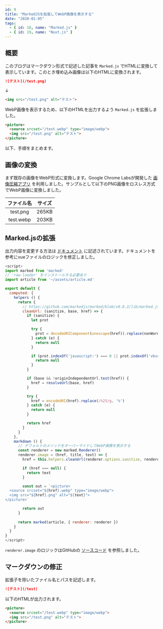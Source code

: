 ```yaml
---
id: 9
title: "MarkedJSを拡張してWebP画像を表示する"
date: "2020-01-05"
tags:
  - { id: 18, name: "Marked.js" }
  - { id: 19, name: "Nuxt.js" }
---
```


## 概要

このブログはマークダウン形式で記述した記事を `Marked.js` でHTMLに変換して表示しています。このとき埋め込み画像は以下のHTMLに変換されます。

```md
![テスト](/test.png)
```

↓

```html
<img src="/test.png" alt="テスト">
```

WebP画像を表示するため、以下のHTMLを出力するよう `Marked.js` を拡張しました。

```html
<picture>
  <source srcset="/test.webp" type="image/webp">
  <img src="/test.png" alt="テスト">
</picture>
```

以下、手順をまとめます。

## 画像の変換

まず既存の画像をWebP形式に変換します。Google Chrome Labsが開発した [画像圧縮アプリ](https://squoosh.app/) を利用しました。サンプルとして以下のPNG画像をロスレス方式でWebP画像に変換しました。

| ファイル名 | サイズ |
|:-:|:-:|
| test.png | 265KB |
| test.webp | 203KB |

## Marked.jsの拡張

出力内容を変更する方法は [ドキュメント](https://marked.js.org/#/USING_PRO.md#renderer) に記述されています。ドキュメントを参考にvueファイルのロジックを修正しました。

```js
<script>
import marked from 'marked'
// 'raw-loader' をインストールする必要あり
import article from '~/assets/article.md'

export default {
  computed: {
    helpers () {
      return {
        // https://github.com/markedjs/marked/blob/v0.8.2/lib/marked.js#L145-L171
        cleanUrl: (sanitize, base, href) => {
          if (sanitize) {
            let prot

            try {
              prot = decodeURIComponent(unescape(href)).replace(nonWordAndColonTest, '').toLowerCase()
            } catch (e) {
              return null
            }

            if (prot.indexOf('javascript:') === 0 || prot.indexOf('vbscript:') === 0 || prot.indexOf('data:') === 0) {
              return null
            }
          }

          if (base && !originIndependentUrl.test(href)) {
            href = resolveUrl(base, href)
          }

          try {
            href = encodeURI(href).replace(/%25/g, '%')
          } catch (e) {
            return null
          }

          return href
        }
      }
    },
    markdown () {
      // デフォルトのメソッドをオーバーライドしてWebP画像を表示する
      const renderer = new marked.Renderer()
      renderer.image = (href, title, text) => {
        href = this.helpers.cleanUrl(renderer.options.sanitize, renderer.options.baseUrl, href)

        if (href === null) {
          return text
        }

        const out = `<picture>
  <source srcset="${href}.webp" type="image/webp">
  <img src="${href}.png" alt="${text}">
</picture>`

        return out
      }
      
      return marked(article, { renderer: renderer })
    }
  }
}
</script>
```

`renderer.image` のロジックはGitHubの [ソースコード](https://github.com/markedjs/marked/blob/v0.8.2/lib/marked.js#L1007-L1022) を参照しました。

## マークダウンの修正

拡張子を除いたファイル名とパスを記述します。

```md
![テスト](/test)
```

以下のHTMLが出力されます。

```html
<picture>
  <source srcset="/test.webp" type="image/webp">
  <img src="/test.png" alt="テスト">
</picture>
```
